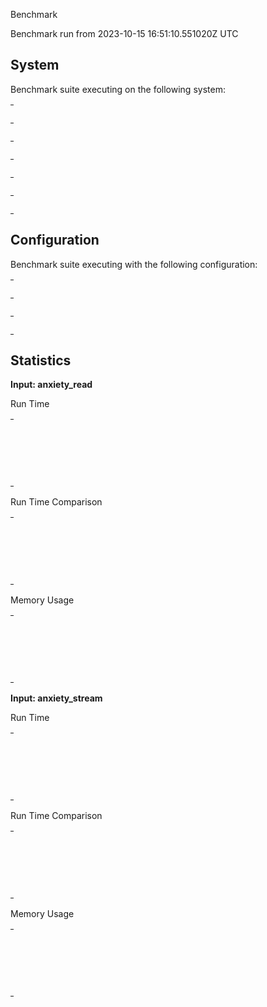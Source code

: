 Benchmark

Benchmark run from 2023-10-15 16:51:10.551020Z UTC

## System

Benchmark suite executing on the following system:

<table style="width: 1%">
  <tr>
    <th style="width: 1%; white-space: nowrap">Operating System</th>
    <td>Linux</td>
  </tr><tr>
    <th style="white-space: nowrap">CPU Information</th>
    <td style="white-space: nowrap">AMD Ryzen Threadripper 1900X 8-Core Processor</td>
  </tr><tr>
    <th style="white-space: nowrap">Number of Available Cores</th>
    <td style="white-space: nowrap">16</td>
  </tr><tr>
    <th style="white-space: nowrap">Available Memory</th>
    <td style="white-space: nowrap">31.29 GB</td>
  </tr><tr>
    <th style="white-space: nowrap">Elixir Version</th>
    <td style="white-space: nowrap">1.15.4</td>
  </tr><tr>
    <th style="white-space: nowrap">Erlang Version</th>
    <td style="white-space: nowrap">26.0.2</td>
  </tr>
</table>

## Configuration

Benchmark suite executing with the following configuration:

<table style="width: 1%">
  <tr>
    <th style="width: 1%">:time</th>
    <td style="white-space: nowrap">30 s</td>
  </tr><tr>
    <th>:parallel</th>
    <td style="white-space: nowrap">1</td>
  </tr><tr>
    <th>:warmup</th>
    <td style="white-space: nowrap">5 s</td>
  </tr>
</table>

## Statistics



__Input: anxiety_read__

Run Time

<table style="width: 1%">
  <tr>
    <th>Name</th>
    <th style="text-align: right">IPS</th>
    <th style="text-align: right">Average</th>
    <th style="text-align: right">Devitation</th>
    <th style="text-align: right">Median</th>
    <th style="text-align: right">99th&nbsp;%</th>
  </tr>

  <tr>
    <td style="white-space: nowrap">saxy</td>
    <td style="white-space: nowrap; text-align: right">143.57</td>
    <td style="white-space: nowrap; text-align: right">6.97 ms</td>
    <td style="white-space: nowrap; text-align: right">&plusmn;9.31%</td>
    <td style="white-space: nowrap; text-align: right">6.75 ms</td>
    <td style="white-space: nowrap; text-align: right">8.93 ms</td>
  </tr>

  <tr>
    <td style="white-space: nowrap">erlsom</td>
    <td style="white-space: nowrap; text-align: right">52.52</td>
    <td style="white-space: nowrap; text-align: right">19.04 ms</td>
    <td style="white-space: nowrap; text-align: right">&plusmn;7.95%</td>
    <td style="white-space: nowrap; text-align: right">18.66 ms</td>
    <td style="white-space: nowrap; text-align: right">24.76 ms</td>
  </tr>

  <tr>
    <td style="white-space: nowrap">xmerl</td>
    <td style="white-space: nowrap; text-align: right">42.93</td>
    <td style="white-space: nowrap; text-align: right">23.30 ms</td>
    <td style="white-space: nowrap; text-align: right">&plusmn;8.56%</td>
    <td style="white-space: nowrap; text-align: right">22.67 ms</td>
    <td style="white-space: nowrap; text-align: right">30.77 ms</td>
  </tr>

</table>


Run Time Comparison

<table style="width: 1%">
  <tr>
    <th>Name</th>
    <th style="text-align: right">IPS</th>
    <th style="text-align: right">Slower</th>
  <tr>
    <td style="white-space: nowrap">saxy</td>
    <td style="white-space: nowrap;text-align: right">143.57</td>
    <td>&nbsp;</td>
  </tr>

  <tr>
    <td style="white-space: nowrap">erlsom</td>
    <td style="white-space: nowrap; text-align: right">52.52</td>
    <td style="white-space: nowrap; text-align: right">2.73x</td>
  </tr>

  <tr>
    <td style="white-space: nowrap">xmerl</td>
    <td style="white-space: nowrap; text-align: right">42.93</td>
    <td style="white-space: nowrap; text-align: right">3.34x</td>
  </tr>

</table>



Memory Usage

<table style="width: 1%">
  <tr>
    <th>Name</th>
    <th style="text-align: right">Average</th>
    <th style="text-align: right">Factor</th>
  </tr>
  <tr>
    <td style="white-space: nowrap">saxy</td>
    <td style="white-space: nowrap">2.92 MB</td>
    <td>&nbsp;</td>
  </tr>
    <tr>
    <td style="white-space: nowrap">erlsom</td>
    <td style="white-space: nowrap">18.78 MB</td>
    <td>6.43x</td>
  </tr>
    <tr>
    <td style="white-space: nowrap">xmerl</td>
    <td style="white-space: nowrap">19.46 MB</td>
    <td>6.66x</td>
  </tr>
</table>



__Input: anxiety_stream__

Run Time

<table style="width: 1%">
  <tr>
    <th>Name</th>
    <th style="text-align: right">IPS</th>
    <th style="text-align: right">Average</th>
    <th style="text-align: right">Devitation</th>
    <th style="text-align: right">Median</th>
    <th style="text-align: right">99th&nbsp;%</th>
  </tr>

  <tr>
    <td style="white-space: nowrap">saxy</td>
    <td style="white-space: nowrap; text-align: right">85.66</td>
    <td style="white-space: nowrap; text-align: right">11.67 ms</td>
    <td style="white-space: nowrap; text-align: right">&plusmn;9.17%</td>
    <td style="white-space: nowrap; text-align: right">11.32 ms</td>
    <td style="white-space: nowrap; text-align: right">15.35 ms</td>
  </tr>

  <tr>
    <td style="white-space: nowrap">erlsom</td>
    <td style="white-space: nowrap; text-align: right">45.43</td>
    <td style="white-space: nowrap; text-align: right">22.01 ms</td>
    <td style="white-space: nowrap; text-align: right">&plusmn;14.84%</td>
    <td style="white-space: nowrap; text-align: right">21.75 ms</td>
    <td style="white-space: nowrap; text-align: right">31.04 ms</td>
  </tr>

  <tr>
    <td style="white-space: nowrap">xmerl</td>
    <td style="white-space: nowrap; text-align: right">33.18</td>
    <td style="white-space: nowrap; text-align: right">30.14 ms</td>
    <td style="white-space: nowrap; text-align: right">&plusmn;13.58%</td>
    <td style="white-space: nowrap; text-align: right">30.35 ms</td>
    <td style="white-space: nowrap; text-align: right">38.95 ms</td>
  </tr>

</table>


Run Time Comparison

<table style="width: 1%">
  <tr>
    <th>Name</th>
    <th style="text-align: right">IPS</th>
    <th style="text-align: right">Slower</th>
  <tr>
    <td style="white-space: nowrap">saxy</td>
    <td style="white-space: nowrap;text-align: right">85.66</td>
    <td>&nbsp;</td>
  </tr>

  <tr>
    <td style="white-space: nowrap">erlsom</td>
    <td style="white-space: nowrap; text-align: right">45.43</td>
    <td style="white-space: nowrap; text-align: right">1.89x</td>
  </tr>

  <tr>
    <td style="white-space: nowrap">xmerl</td>
    <td style="white-space: nowrap; text-align: right">33.18</td>
    <td style="white-space: nowrap; text-align: right">2.58x</td>
  </tr>

</table>



Memory Usage

<table style="width: 1%">
  <tr>
    <th>Name</th>
    <th style="text-align: right">Average</th>
    <th style="text-align: right">Factor</th>
  </tr>
  <tr>
    <td style="white-space: nowrap">saxy</td>
    <td style="white-space: nowrap">3.88 MB</td>
    <td>&nbsp;</td>
  </tr>
    <tr>
    <td style="white-space: nowrap">erlsom</td>
    <td style="white-space: nowrap">19.43 MB</td>
    <td>5.01x</td>
  </tr>
    <tr>
    <td style="white-space: nowrap">xmerl</td>
    <td style="white-space: nowrap">21.78 MB</td>
    <td>5.61x</td>
  </tr>
</table>